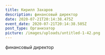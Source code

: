 ```yaml
---
title: Кирилл Захаров
description: финансовый директор
date: 2020-07-21T20:14:38.475Z
event_date: 2020-07-21T20:14:38.505Z
post_type: Организатор
picture: /images/uploads/untitled-1-42.png
---
```

финансовый директор